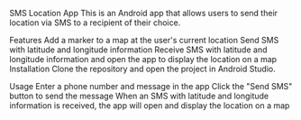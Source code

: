 SMS Location App
This is an Android app that allows users to send their location via SMS to a recipient of their choice.

Features
Add a marker to a map at the user's current location
Send SMS with latitude and longitude information
Receive SMS with latitude and longitude information and open the app to display the location on a map
Installation
Clone the repository and open the project in Android Studio.

Usage
Enter a phone number and message in the app
Click the "Send SMS" button to send the message
When an SMS with latitude and longitude information is received, the app will open and display the location on a map
